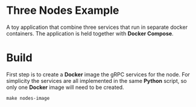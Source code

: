 # Three Nodes Example

A toy application that combine three services that run in separate docker containers. 
The application is held together with **Docker Compose**.

# Build

First step is to create a **Docker** image the gRPC services for the node. For simplicity the services are all implemented in the same **Python** script, so only one **Docker** image will need to be created.

```
make nodes-image
```
